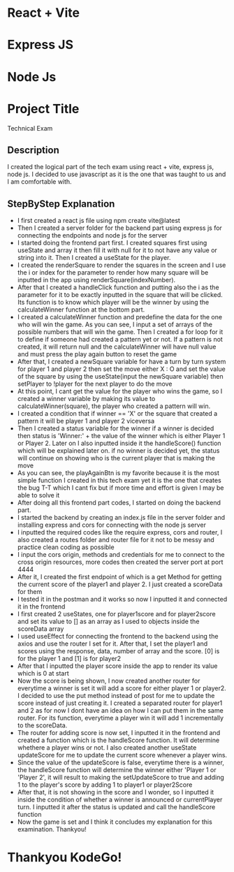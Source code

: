 # React + Vite
# Express JS
# Node Js

# Project Title
Technical Exam

## Description
I created the logical part of the tech exam using react + vite, express js, node js. I decided to use javascript as it is the one that was taught to us and I am comfortable with.

## StepByStep Explanation
* I first created a react js file using npm create vite@latest
* Then I created a server folder for the backend part using express js for connecting the endpoints and node js for the server
* I started doing the frontend part first. I created squares first using useState and array it then fill it with null for it to not have any value or string into it. Then I created a useState for the player.
* I created the renderSquare to render the squares in the screen and I use the  i or index for the parameter to render how many square will be inputted in the app using renderSquare(indexNumber).
* After that I created a handleClick function and putting also the i as the parameter for it to be exactly inputted in the square that will be clicked. Its function is to know which player will be the winner by using the calculateWinner function at the bottom part.
* I created a calculateWinner function and predefine the data for the one who will win the game. As you can see, I input a set of arrays of the possible numbers that will win the game. Then I created a for loop for it to define if someone had created a pattern yet or not. If a pattern is not created, it will return null and the calculateWinner will have null value and must press the play again button to reset the game
* After that, I created a newSquare variable for have a turn by turn system for player 1 and player 2 then set the move either X : O and set the value of the square by using the useState(input the newSquare variable) then setPlayer to !player for the next player to do the move
* At this point, I cant get the value for the player who wins the game, so I created a winner variable by making its value to calculateWinner(square), the player who created a pattern will win.
* I created a condition that if winner == 'X' or the square that created a pattern it will be player 1 and player 2 viceversa
* Then I created a status variable for the winner if a winner is decided then status is 'Winner:' + the value of the winner which is either Player 1 or Player 2. Later on I also inputted inside it the handleScore() function which will be explained later on. if no winner is decided yet, the status will continue on showing who is the current player that is making the move
* As you can see, the playAgainBtn is my favorite because it is the most simple function I created in this tech exam yet it is the one that creates the bug T-T which I cant fix but if more time and effort is given I may be able to solve it 
* After doing all this frontend part codes, I started on doing the backend part.
* I started the backend by creating an index.js file in the server folder and installing express and cors for connecting with the node js server
* I inputted the required codes like the require express, cors and router, I also created a routes folder and router file for it not to be messy and practice clean coding as possible
* I input the cors origin, methods and credentials for me to connect to the cross origin resources, more codes then created the server port at port 4444
* After it, I created the first endpoint of which is a get Method for getting the current score of the player1 and player 2. I just created a scoreData for them
* I tested it in the postman and it works so now I inputted it and connected it in the frontend
* I first created 2 useStates, one for player1score and for player2score and set its value to [] as an array as I used to objects inside the scoreData array
* I used useEffect for connecting the frontend to the backend using the axios and use the router I set for it. After that, I set the player1 and scores using the response, data, number of array and the score. [0] is for the player 1 and [1] is for player2
* After that I inputted the player score inside the app to render its value which is 0 at start
* Now the score is being shown, I now created another router for everytime a winner is set it will add a score for either player 1 or player2. I decided to use the put method instead of post for me to update the score instead of just creating it. I created a separated router for player1 and 2 as for now I dont have an idea on how I can put them in the same router. For its function, everytime a player win it will add 1 incrementally to the scoreData.
* The router for adding score is now set, I inputted it in the frontend and created a function which is the handleScore function. It will determine whethere a player wins or not. I also created another useState updateScore for me to update the current score whenever a player wins.
* Since the value of the updateScore is false, everytime there is a winner, the handleScore function will determine the winner either 'Player 1 or 'Player 2', it will result to making the setUpdateScore to true and adding 1 to the player's score by adding 1 to player1 or player2Score
* After that, it is not showing in the score and I wonder, so I inputted it inside the condition of whether a winner is announced or currentPlayer turn. I inputted it after the status is updated and call the handleScore function
* Now the game is set and I think it concludes my explanation for this examination. Thankyou!

# Thankyou KodeGo!
